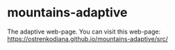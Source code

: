 # mountains-adaptive
The adaptive web-page.
You can visit this web-page: https://ostrenkodiana.github.io/mountains-adaptive/src/
